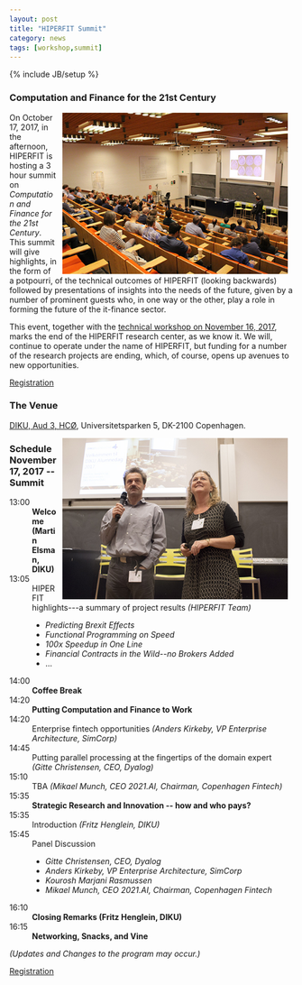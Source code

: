 ```yaml
---
layout: post
title: "HIPERFIT Summit"
category: news
tags: [workshop,summit]
---
```

{% include JB/setup %}

### Computation and Finance for the 21st Century

<img alt="Workshop picture" align="right" hspace="10" width="400" src="/images/Salen.jpg">

On October 17, 2017, in the afternoon, HIPERFIT is hosting a 3 hour
summit on _Computation and Finance for the 21st Century_. This
summit will give highlights, in the form of a potpourri, of the
technical outcomes of HIPERFIT (looking backwards) followed by
presentations of insights into the needs of the future, given by a
number of prominent guests who, in one way or the other, play a role
in forming the future of the it-finance sector.

This event, together with the [technical workshop on November 16, 2017](http://hiperfit.dk/news/2017/11/16/hiperfit-workshop), marks the end of the HIPERFIT research center,
as we know it. We will, continue to operate under the name of
HIPERFIT, but funding for a number of the research projects are
ending, which, of course, opens up avenues to new opportunities.

[Registration](http://diku.dk/begivenhedsmappe/begivenheder-2017/hiperfit_summit_/)

### The Venue

[DIKU, Aud 3, HCØ](http://www.diku.dk/), Universitetsparken 5, DK-2100 Copenhagen.

<img alt="Workshop picture" align="right" hspace="10" width="400" src="/images/WelcomeFritzInge.jpg">

### Schedule November 17, 2017 -- Summit

<dl class='event'>
<dt>13:00</dt><dd><b>Welcome (Martin Elsman, DIKU)</b></dd>

<dt>13:05</dt><dd>HIPERFIT highlights---a summary of project results <i>(HIPERFIT Team)</i>
                  <ul><li><i>Predicting Brexit Effects</i></li>
		  <li><i>Functional Programming on Speed</i></li>
		  <li><i>100x Speedup in One Line</i></li>
		  <li><i>Financial Contracts in the Wild--no Brokers Added</i></li>
		  <li>...</li></ul>
		  </dd>

<dt>14:00</dt><dd><b>Coffee Break</b></dd>

<dt>14:20</dt><dd><b>Putting Computation and Finance to Work</b></dd>
<dt>14:20</dt><dd>Enterprise fintech opportunities <i>(Anders Kirkeby, VP Enterprise Architecture, SimCorp)</i></dd>
<dt>14:45</dt><dd>Putting parallel processing at the fingertips of the domain expert <i>(Gitte Christensen, CEO, Dyalog)</i></dd>
<dt>15:10</dt><dd>TBA <i>(Mikael Munch, CEO 2021.AI, Chairman, Copenhagen Fintech)</i></dd>

<dt>15:35</dt><dd><b>Strategic Research and Innovation -- how and who pays?</b></dd>
<dt>15:35</dt><dd>Introduction <i>(Fritz Henglein, DIKU)</i></dd>
<dt>15:45</dt><dd>Panel Discussion
                  <ul><li><i>Gitte Christensen, CEO, Dyalog</i></li>
		  <li><i>Anders Kirkeby, VP Enterprise Architecture, SimCorp</i></li>
		  <li><i>Kourosh Marjani Rasmussen</i></li>
		  <li><i>Mikael Munch, CEO 2021.AI, Chairman, Copenhagen Fintech</i></li></ul>
		  </dd>

<dt>16:10</dt><dd><b>Closing Remarks (Fritz Henglein, DIKU)</b></dd>

<dt>16:15</dt><dd><b>Networking, Snacks, and Vine</b></dd>


</dl>

_(Updates and Changes to the program may occur.)_

[Registration](http://diku.dk/begivenhedsmappe/begivenheder-2017/hiperfit_summit_/)